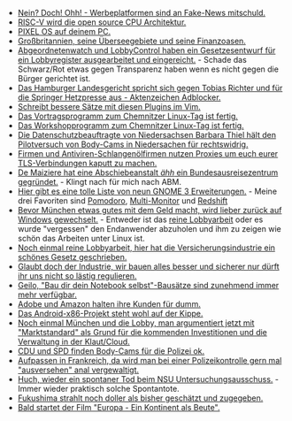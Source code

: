 * [Nein? Doch! Ohh! - Werbeplatformen sind an Fake-News mitschuld.](https://www.heise.de/tp/features/Warum-Facebook-schuld-ist-an-Fake-News-3618272.html)
* [RISC-V wird die open source CPU Architektur.](https://www.golem.de/news/cpu-architektur-risc-v-soll-dominierende-architektur-werden-1702-126022.html)
* [PIXEL OS auf deinem PC.](https://opensource.com/article/17/1/try-raspberry-pis-pixel-os-your-pc)
* [Großbritannien, seine Überseegebiete und seine Finanzoasen.](https://www.heise.de/tp/features/Grossbritannien-mit-seinen-Ueberseegebieten-die-groesste-Schattenfinanzoase-der-Welt-3610807.html)
* [Abgeordnetenwatch und LobbyControl haben ein Gesetzesentwurf für ein Lobbyregister ausgearbeitet und eingereicht.](https://www.heise.de/newsticker/meldung/Vorstoss-fuer-ein-deutsches-Lobby-Register-3618695.html) - Schade das Schwarz/Rot etwas gegen Transparenz haben wenn es nicht gegen die Bürger gerichtet ist.
* [Das Hamburger Landesgericht spricht sich gegen Tobias Richter und für die Springer Hetzpresse aus - Aktenzeichen Adblocker.](https://www.golem.de/news/tobis-tricks-youtuber-gibt-kampf-gegen-bild-de-auf-1702-126064.html)
* [Schreibt bessere Sätze mit diesen Plugins im Vim.](https://opensource.com/article/17/2/vim-plugins-writers)
* [Das Vortragsprogramm zum Chemnitzer Linux-Tag ist fertig.](https://chemnitzer.linux-tage.de/2017/de/programm/vortraege)
* [Das Workshopprogramm zum Chemnitzer Linux-Tag ist fertig.](https://chemnitzer.linux-tage.de/2017/de/programm/workshops)
* [Die Datenschutzbeauftragte von Niedersachsen Barbara Thiel hält den Pilotversuch von Body-Cams in Niedersachen für rechtswidrig.](https://www.heise.de/newsticker/meldung/Datenschutzbeauftragte-Niedersaechsische-Polizei-testet-Bodycams-rechtswidrig-3620328.html)
* [Firmen und Antiviren-Schlangenölfirmen nutzen Proxies um euch eurer TLS-Verbindungen kaputt zu machen.](https://blog.fefe.de/?ts=a6658779)
* [De Maiziere hat eine Abschiebeanstalt *ähh* ein Bundesausreisezentrum gegründet.](https://blog.fefe.de/?ts=a665860a) - Klingt nach für mich nach ABM.
* [Hier gibt es eine tolle Liste von neun GNOME 3 Erweiterungen.](https://opensource.com/article/17/2/top-gnome-shell-extensions) - Meine drei Favoriten sind [Pomodoro](http://gnomepomodoro.org/), [Multi-Monitor](https://extensions.gnome.org/extension/921/multi-monitors-add-on/) und [Redshift](http://jonls.dk/redshift/)
* [Bevor München etwas gutes mit dem Geld macht, wird lieber zurück auf Windows gewechselt.](https://www.heise.de/newsticker/meldung/Von-Linux-zurueck-zu-Microsoft-Schwarz-Rot-in-Muenchen-will-LiMux-rauswerfen-3621178.html) - Entweder ist das [reine Lobbyarbeit](https://www.avanade.com/de-de/about-avanade/partnerships/accenture-avanade-microsoft-alliance) oder es wurde "vergessen" den Endanwender abzuholen und ihm zu zeigen wie schön das Arbeiten unter Linux ist.
* [Noch einmal reine Lobbyarbeit, hier hat die Versicherungsindustrie ein schönes Gesetz geschrieben.](https://blog.fefe.de/?ts=a6626759)
* [Glaubt doch der Industrie, wir bauen alles besser und sicherer nur dürft ihr uns nicht so lästig regulieren.](https://www.heise.de/newsticker/meldung/Neue-Generation-von-Atomkraftwerken-US-Experte-sieht-Verzoegerungen-durch-Regulierung-3620665.html)
* [Geilo, "Bau dir dein Notebook selbst"-Bausätze sind zunehmend immer mehr verfügbar.](https://www.heise.de/newsticker/meldung/Open-Hardware-Olimex-Teres-I-als-Bausatz-3620403.html)
* [Adobe und Amazon halten ihre Kunden für dumm.](https://www.heise.de/newsticker/meldung/Kommentar-Adobe-und-Amazon-pflegen-die-kuenstliche-Dummheit-3621020.html)
* [Das Android-x86-Projekt steht wohl auf der Kippe.](http://www.phoronix.com/scan.php?page=news_item&px=Android-x86-2017-Questioned)
* [Noch einmal München und die Lobby, man argumentiert jetzt mit "Marktstandard" als Grund für die kommenden Investitionen und die Verwaltung in der Klaut/Cloud.](http://www.pro-linux.de/news/1/24444/limux-in-m%C3%BCnchen-vor-dem-aus.html)
* [CDU und SPD finden Body-Cams für die Polizei ok.](https://www.heise.de/newsticker/meldung/Bundesrat-hat-keine-Einwaende-gegen-mehr-Videoueberwachung-und-Body-cams-3622492.html)
* [Aufpassen in Frankreich, da wird man bei einer Polizeikontrolle gern mal "ausversehen" anal vergewaltigt.](https://blog.fefe.de/?ts=a6632aee)
* [Huch, wieder ein spontaner Tod beim NSU Untersuchungsausschuss.](https://www.heise.de/tp/features/Weitere-NSU-Zeugin-tot-Sie-kannte-Mundlos-und-Zschaepe-3622381.html) - Immer wieder praktisch solche Spontantote.
* [Fukushima strahlt noch doller als bisher geschätzt und zugegeben.](https://www.heise.de/tp/features/Fukushima-Noch-hoehere-Strahlung-von-650-Sievert-in-Reaktor-2-3621986.html)
* [Bald startet der Film "Europa - Ein Kontinent als Beute".](https://weltnetz.tv/video/1042-europa-ein-kontinet-als-beute)
